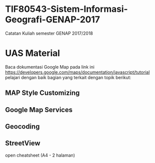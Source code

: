 # TIF80543-Sistem-Informasi-Geografi-GENAP-2017
Catatan Kuliah semester GENAP 2017/2018

# UAS Material

Baca dokumentasi Google Map pada link ini https://developers.google.com/maps/documentation/javascript/tutorial
pelajari dengan baik bagian yang terkait dengan topik berikut:

## MAP Style Customizing
## Google Map Services
## Geocoding
## StreetView

open cheatsheet (A4 - 2 halaman)


